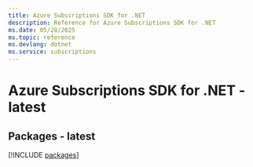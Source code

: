 ```yaml
---
title: Azure Subscriptions SDK for .NET
description: Reference for Azure Subscriptions SDK for .NET
ms.date: 05/28/2025
ms.topic: reference
ms.devlang: dotnet
ms.service: subscriptions
---
```

# Azure Subscriptions SDK for .NET - latest
## Packages - latest
[!INCLUDE [packages](subscriptions-index.md)]